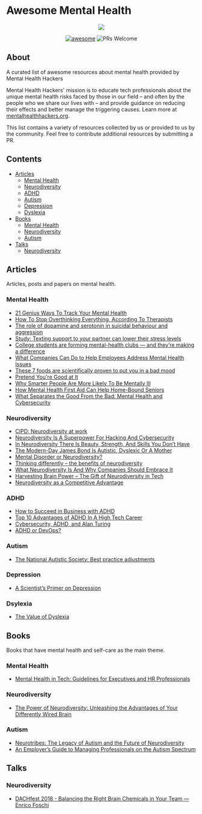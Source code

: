 # Awesome Mental Health

<p align="center"><img src="./mhh-logo-rec.png"></p>

<p align="center">
  <a href="https://github.com/sindresorhus/awesome"><img alt="awesome" src="https://awesome.re/badge.svg"/></a>
  <img alt="PRs Welcome" src="https://img.shields.io/badge/PRs-welcome-brightgreen.svg"/>
</p>

## About

A curated list of awesome resources about mental health provided by Mental Health Hackers

Mental Health Hackers' mission is to educate tech professionals about the unique mental health risks faced by those in our field – and often by the people who we share our lives with – and provide guidance on reducing their effects and better manage the triggering causes. Learn more at [mentalhealthhackers.org](http://mentalhealthhackers.org/).

This list contains a variety of resources collected by us or provided to us by the community. Feel free to contribute additional resources by submitting a PR.

## Contents

- [Articles](#articles)
  - [Mental Health](#mental-health)
  - [Neurodiversity](#neurodiversity)
  - [ADHD](#adhd)
  - [Autism](#autism)
  - [Depression](#depression)
  - [Dyslexia](#dyslexia)
- [Books](#books)
  - [Mental Health](#mental-health-1)
  - [Neurodiversity](#neurodiversity-1)
  - [Autism](#autism-1)
- [Talks](#talks)
  - [Neurodiversity](#neurodiversity-2)

## Articles

Articles, posts and papers on mental health.

### Mental Health

* [21 Genius Ways To Track Your Mental Health](https://www.buzzfeed.com/annaborges/mental-health-trackers)
* [How To Stop Overthinking Everything, According To Therapists](https://www.buzzfeed.com/ryanhowes/how-to-stop-ruminating)
* [The role of dopamine and serotonin in suicidal behaviour and aggression](https://www.sciencedirect.com/science/article/pii/S0079612308009151)
* [Study: Texting support to your partner can lower their stress levels](https://www.theladders.com/career-advice/study-texting-support-to-your-partner-can-lower-their-stress-levels)
* [College students are forming mental-health clubs — and they’re making a difference](https://www.washingtonpost.com/news/to-your-health/wp/2018/06/28/college-students-are-forming-mental-health-clubs-and-theyre-making-a-difference/)
* [What Companies Can Do to Help Employees Address Mental Health Issues](https://hbr.org/2018/12/what-companies-can-do-to-help-employees-address-mental-health-issues)
* [These 7 foods are scientifically proven to put you in a bad mood](https://www.thisisinsider.com/these-foods-are-scientifically-proven-to-put-you-in-a-bad-mood-2018-5)
* [Pretend You're Good at It](https://lifehacker.com/pretend-youre-good-at-it-1822841289)
* [Why Smarter People Are More Likely To Be Mentally Ill](https://www.medicaldaily.com/why-smarter-people-are-more-likely-be-mentally-ill-270039)
* [How Mental Health First Aid Can Help Home-Bound Seniors](https://www.mentalhealthfirstaid.org/2018/11/how-mental-health-first-aid-can-help-home-bound-seniors/)
* [What Separates the Good From the Bad: Mental Health and Cybersecurity](https://www.infosecurity-magazine.com/next-gen-infosec/separates-good-bad-mental-health/)

### Neurodiversity
* [CIPD: Neurodiversity at work](https://www.cipd.co.uk/Images/neurodiversity-at-work_2018_tcm18-37852.pdf)
* [Neurodiversity Is A Superpower For Hacking And Cybersecurity](https://www.itspmagazine.com/from-the-newsroom/neurodiversity-is-a-superpower-for-hacking-and-cybersecurity)
* [In Neurodiversity There Is Beauty, Strength, And Skills You Don’t Have](https://www.itspmagazine.com/from-the-newsroom/in-neurodiversity-there-is-beauty-strength-and-skills-you-dont-have)
* [The Modern-Day James Bond Is Autistic, Dyslexic Or A Mother](https://www.itspmagazine.com/from-the-newsroom/the-modern-day-james-bond-is-autistic-dyslexic-or-a-mother)
* [Mental Disorder or Neurodiversity?](https://www.thenewatlantis.com/publications/mental-disorder-or-neurodiversity)
* [Thinking differently – the benefits of neurodiversity](https://diginomica.com/2018/03/07/thinking-differently-benefits-neurodiversity/)
* [What Neurodiversity Is And Why Companies Should Embrace It](https://www.fastcompany.com/40421510/what-is-neurodiversity-and-why-companies-should-embrace-it)
* [Harvesting Brain Power – The Gift of Neurodiversity in Tech](https://magenic.com/thinking/harvesting-brain-power-the-gift-of-neurodiversity-in-tech)
* [Neurodiversity as a Competitive Advantage](https://hbr.org/2017/05/neurodiversity-as-a-competitive-advantage)

### ADHD
* [How to Succeed in Business with ADHD](https://www.additudemag.com/adhd-entrepreneur-stories-jetblue-kinkos-jupitermedia/)
* [Top 10 Advantages of ADHD In A High Tech Career](https://adultaddstrengths.com/2006/02/09/top-10-advantages-of-add-in-a-high-tech-career/)
* [Cybersecurity, ADHD, and Alan Turing](https://medium.com/@AK3R303_63416/cybersecurity-adhd-and-alan-turing-9ba359034e33)
* [ADHD or DevOps?](https://jschalz.github.io/posts/adhd-or-devops/)

### Autism
* [The National Autistic Society: Best practice adjustments](https://www.autism.org.uk/professionals/employers/sign-up/adjustments.aspx)

### Depression
* [A Scientist’s Primer on Depression](https://www.wendymarieingram.com/2018/11/01/a-scientists-primer-on-depression/)

### Dsylexia
* [The Value of Dyslexia](http://madebydyslexia.org/assets/downloads/EY-the-value-of-dyslexia.pdf)


## Books

Books that have mental health and self-care as the main theme.

### Mental Health
* [Mental Health in Tech: Guidelines for Executives and HR Professionals](https://leanpub.com/osmi-guidelines-for-employers)

### Neurodiversity
* [The Power of Neurodiversity: Unleashing the Advantages of Your Differently Wired Brain](https://www.amazon.com/Power-Neurodiversity-Unleashing-Advantages-Differently/dp/0738215244)

### Autism
* [Neurotribes: The Legacy of Autism and the Future of Neurodiversity](https://www.amazon.com/Neurotribes-Legacy-Autism-Future-Neurodiversity)
* [An Employer’s Guide to Managing Professionals on the Autism Spectrum](https://www.amazon.com/gp/product/1785927450/)

## Talks

### Neurodiversity
* [DACHfest 2018 - Balancing the Right Brain Chemicals in Your Team — Enrico Foschi](https://youtu.be/D-_c3gRm6yo)
